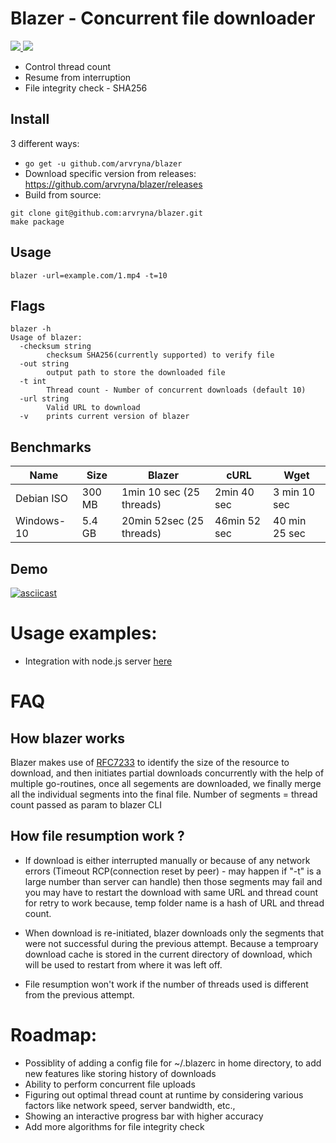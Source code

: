 # Blazer - Concurrent file downloader

<p align="left">
  <a href="https://goreportcard.com/report/github.com/arvryna/blazer">
    <img src="https://goreportcard.com/badge/github.com/arvryna/blazer" />
  </a>
   <a href="http://makeapullrequest.com">
    <img src="https://img.shields.io/badge/PRs-welcome-brightgreen.svg?style=flat-square" />
  </a>
</p>

- Control thread count
- Resume from interruption
- File integrity check - SHA256

## Install
3 different ways:
- ``` go get -u github.com/arvryna/blazer ```
- Download specific version from releases: https://github.com/arvryna/blazer/releases
- Build from source: 
```
git clone git@github.com:arvryna/blazer.git
make package
```

## Usage
``` blazer -url=example.com/1.mp4 -t=10  ```

## Flags 
```
blazer -h
Usage of blazer:
  -checksum string
    	checksum SHA256(currently supported) to verify file
  -out string
    	output path to store the downloaded file
  -t int
    	Thread count - Number of concurrent downloads (default 10)
  -url string
    	Valid URL to download
  -v	prints current version of blazer

```

## Benchmarks
| Name       |Size    | Blazer                  | cURL          | Wget         |
| -----------|--------| -----------             | ----          | -----        |
| Debian ISO | 300 MB | 1min 10 sec (25 threads)| 2min 40 sec   | 3 min 10 sec |
| Windows-10 | 5.4 GB | 20min 52sec (25 threads)| 46min 52 sec  | 40 min 25 sec|

## Demo
[![asciicast](https://asciinema.org/a/DInboSaUY2Ik9JIOcY4vZHRY9.svg)](https://asciinema.org/a/DInboSaUY2Ik9JIOcY4vZHRY9)

# Usage examples:
- Integration with node.js server [here](https://github.com/teyalite/client-sever-multithreading-downloader)

# FAQ

## How blazer works
Blazer makes use of [RFC7233](https://datatracker.ietf.org/doc/html/rfc7233) to identify the size of the resource to download, and then initiates partial downloads concurrently with the help of multiple go-routines, once all segements are downloaded, we finally merge all the individual segments into the final file. Number of segments = thread count passed as param to blazer CLI

## How file resumption work ?
* If download is either interrupted manually or because of any network errors (Timeout RCP(connection reset by peer) - may happen if "-t" is a large number than server can handle) then those segments may fail and you may have to restart the download with same URL and thread count for retry to work because, temp folder name is a hash of URL and thread count. 

* When download is re-initiated, blazer downloads only the segments that were not successful during the previous attempt. Because a temproary download cache is stored in the current directory of download, which will be used to restart from where it was left off.

* File resumption won't work if the number of threads used is different from the previous attempt.

# Roadmap:
* Possiblity of adding a config file for ~/.blazerc in home directory, to add new features like storing history of downloads
* Ability to perform concurrent file uploads
* Figuring out optimal thread count at runtime by considering various factors like network speed, server bandwidth, etc.,
* Showing an interactive progress bar with higher accuracy
* Add more algorithms for file integrity check
